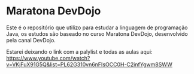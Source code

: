 # Maratona DevDojo

Este é o repositório que utilizo para estudar a linguagem de programação Java, os estudos são baseado no curso Maratona DevDojo, desenvolvido pela canal DevDojo.

Estarei deixando o link com a palylist e todas as aulas aqui: 
https://www.youtube.com/watch?v=VKjFuX91G5Q&list=PL62G310vn6nFIsOCC0H-C2infYgwm8SWW
